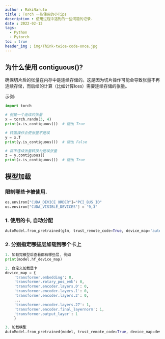 ```yaml
---
author : MakiNaruto
title : Torch 一些使用的小Tips
description : 使用过程中遇到的一些问题的记录.
date : 2022-02-13
tags:
  - Python
  - Pytorch
toc : true
header_img : img/Think-twice-code-once.jpg
---
```



## 为什么使用 contiguous()?
确保切片后的张量在内存中是连续存储的。这是因为切片操作可能会导致张量不再连续存储，而后续的计算（比如计算loss）需要连续存储的张量。

示例: 
``` python
import torch

# 创建一个连续的张量
x = torch.randn(3, 4)
print(x.is_contiguous())  # 输出 True

# 转置操作会使张量不连续
y = x.T
print(y.is_contiguous())  # 输出 False

# 将不连续张量转换为连续张量
z = y.contiguous()
print(z.is_contiguous())  # 输出 True
```

## 模型加载
### 限制哪些卡被使用.
```python
os.environ["CUDA_DEVICE_ORDER"]="PCI_BUS_ID"
os.environ["CUDA_VISIBLE_DEVICES"] = "0,3"
```

### 1. 使用的卡, 自动分配
```python
AutoModel.from_pretrained(glm, trust_remote_code=True, device_map='auto')

```

### 2. 分别指定哪些层加载到哪个卡上
```python
1. 加载完模型后查看都有哪些层, 例如
print(model.hf_device_map)

2. 自定义加载显卡
device_map = {
    'transformer.embedding': 0, 
    'transformer.rotary_pos_emb': 0, 
    'transformer.encoder.layers.0': 0, 
    'transformer.encoder.layers.1': 0, 
    'transformer.encoder.layers.2': 0, 
    ...
    'transformer.encoder.layers.27': 1, 
    'transformer.encoder.final_layernorm': 1, 
    'transformer.output_layer': 1
    }

3. 加载模型
AutoModel.from_pretrained(model, trust_remote_code=True, device_map=device_map)
```
